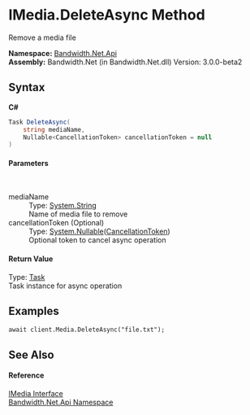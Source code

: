 ﻿# IMedia.DeleteAsync Method 
 

Remove a media file

**Namespace:**&nbsp;<a href ="N_Bandwidth_Net_Api.md">Bandwidth.Net.Api</a><br />**Assembly:**&nbsp;Bandwidth.Net (in Bandwidth.Net.dll) Version: 3.0.0-beta2

## Syntax

**C#**<br />
``` C#
Task DeleteAsync(
	string mediaName,
	Nullable<CancellationToken> cancellationToken = null
)
```


#### Parameters
&nbsp;<dl><dt>mediaName</dt><dd>Type: <a href="http://msdn2.microsoft.com/en-us/library/s1wwdcbf" target="_blank">System.String</a><br />Name of media file to remove</dd><dt>cancellationToken (Optional)</dt><dd>Type: <a href="http://msdn2.microsoft.com/en-us/library/b3h38hb0" target="_blank">System.Nullable</a>(<a href="http://msdn2.microsoft.com/en-us/library/dd384802" target="_blank">CancellationToken</a>)<br />Optional token to cancel async operation</dd></dl>

#### Return Value
Type: <a href="http://msdn2.microsoft.com/en-us/library/dd235678" target="_blank">Task</a><br />Task instance for async operation

## Examples

```
await client.Media.DeleteAsync("file.txt");
```


## See Also


#### Reference
<a href ="T_Bandwidth_Net_Api_IMedia.md">IMedia Interface</a><br /><a href ="N_Bandwidth_Net_Api.md">Bandwidth.Net.Api Namespace</a><br />